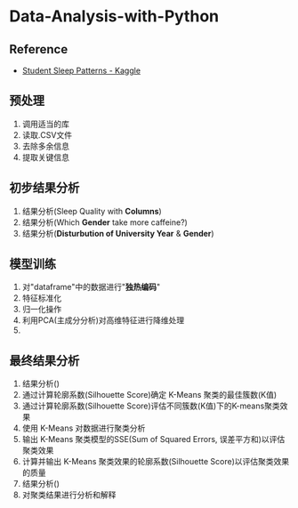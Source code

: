 # Data-Analysis-with-Python

## Reference

- [Student Sleep Patterns - Kaggle](https://www.kaggle.com/code/orhansere/student-sleep-patterns-kmeans-87-score)

## 预处理

1. 调用适当的库
2. 读取.CSV文件
3. 去除多余信息
4. 提取关键信息

## 初步结果分析

1. 结果分析(Sleep Quality with **Columns**)
2. 结果分析(Which **Gender** take more caffeine?)
3. 结果分析(**Disturbution of University Year** \& **Gender**)

## 模型训练

1. 对"dataframe"中的数据进行"**独热编码**"
2. 特征标准化
3. 归一化操作
4. 利用PCA(主成分分析)对高维特征进行降维处理
5. 

## 最终结果分析

1. 结果分析()
2. 通过计算轮廓系数(Silhouette Score)确定 K-Means 聚类的最佳簇数(K值)
3. 通过计算轮廓系数(Silhouette Score)评估不同簇数(K值)下的K-means聚类效果
4. 使用 K-Means 对数据进行聚类分析
5. 输出 K-Means 聚类模型的SSE(Sum of Squared Errors, 误差平方和)以评估聚类效果
6. 计算并输出 K-Means 聚类效果的轮廓系数(Silhouette Score)以评估聚类效果的质量
7. 结果分析()
8. 对聚类结果进行分析和解释
